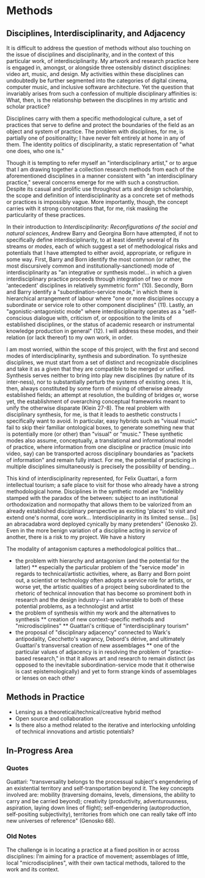 # Methods

## Disciplines, Interdisciplinarity, and Adjacency

It is difficult to address the question of methods without also touching on the issue of disciplines and disciplinarity, and in the context of this particular work, of interdisciplinarity. My artwork and research practice here is engaged in, amongst, or alongside three ostensibly distinct disciplines: video art, music, and design. My activities within these disciplines can undoubtedly be further segmented into the categories of digital cinema, computer music, and inclusive software architecture. Yet the question that invariably arises from such a confession of multiple disciplinary affinities is: What, then, is the relationship between the disciplines in my artistic and scholar practice?

Disciplines carry with them a specific methodological culture, a set of practices that serve to define and protect the boundaries of the field as an object and system of practice. The problem with disciplines, for me, is partially one of positionality; I have never felt entirely at home in any of them. The identity politics of disciplinarity, a static representation of "what one does, who one is."

Though it is tempting to refer myself an "interdisciplinary artist," or to argue that I am drawing together a collection research methods from each of the aforementioned disciplines in a manner consistent with "an interdisciplinary practice," several concerns emerge for me with such a construction. Despite its casual and prolific use throughout arts and design scholarship, the scope and definition of interdisciplinarity as a concrete set of methods or practices is impossibly vague. More importantly, though, the concept carries with it strong connotations that, for me, risk masking the particularity of these practices.

In their introduction to _Interdisciplinarity: Reconfigurations of the social and natural sciences_, Andrew Barry and Georgina Born have attempted, if not to specifically define interdisciplinarity, to at least identify several of its streams or _modes_, each of which suggest a set of methodological risks and potentials that I have attempted to either avoid, appropriate, or refigure in some way. First, Barry and Born identify the most common (or rather, the most discursively common and institutionally-sanctioned) mode of interdisciplinarity as "an integrative or synthesis model... in which a given interdisciplinary practice proceeds through integration of two or more 'antecedent' disciplines in relatively symmetric form" (10). Secondly, Born and Barry identify a "subordination-service mode," in which there is hierarchical arrangement of labour where "one or more disciplines occupy a subordinate or service role to other component disciplines" (11). Lastly, an "agonistic-antagonistic mode" where interdisciplinarity operates as a "self-conscious dialogue with, criticism of, or opposition to the limits of established disciplines, or the status of academic research or instrumental knowledge production in general" (12). I will address these modes, and their relation (or lack thereof) to my own work, in order.

I am most worried, within the scope of this project, with the first and second modes of interdisciplinarity, synthesis and subordination. To synthesize disciplines, we must start from a set of distinct and recognizable disciplines and take it as a given that they are compatible to be merged or unified. Synthesis serves neither to bring into play new disciplines (by nature of its inter-ness), nor to substantially perturb the systems of existing ones. It is, then, always constituted by some form of mixing of otherwise already established fields; an attempt at resolution, the building of bridges or, worse yet, the establishment of overarching conceptual frameworks meant to unify the otherwise disparate (Klein 27-8). The real problem with disciplinary synthesis, for me, is that it leads to aesthetic constructs I specifically want to avoid. In particular, easy hybrids such as "visual music" fail to skip their familiar ontological boxes, to generate something new that is potentially more (or other) than "visual" or "music." These synthetic modes also assume, conceptually, a translational and informational model of practice, where information from one discipline or practice (music into video, say) can be transported across disciplinary boundaries as "packets of information" and remain fully intact. For me, the potential of practicing in multiple disciplines simultaneously is precisely the possibility of bending...

This kind of interdisciplinarity represented, for Felix Guattari, a form intellectual tourism; a safe place to visit for those who already have a strong methodological home. Disciplines in the synthetic model are "indelibly stamped with the paradox of the between: subject to an institutional orthodoxization and normopathy that allows them to be valorized from an already established disciplinary perspective as exciting 'places' to visit and extend one's normal, core work... Interdisciplinarity in its limited sense... [is] an abracadabra word deployed cynically by many pretenders" (Genosko 2). Even in the more benign variation of a discipline acting in _service_ of another, there is a risk to my project. We have a history

The modality of antagonism captures a methodological politics that...

* the problem with hierarchy and antagonism (and the potential for the latter)
** especially the particular problem of the "service mode" in regards to technical/artistic activities, where, as Barry and Born point out, a scientist or technology often adopts a service role for artists, or worse yet, the artistic qualities of a project being subordinated to the rhetoric of technical innovation that has become so prominent both in research and the design industry--I am vulnerable to both of these potential problems, as a technologist and artist
* the problem of synthesis within my work and the alternatives to synthesis
** creation of new context-specific methods and "microdisciplines"
** Guattari's critique of "interdisciplinary tourism"
* the proposal of "disciplinary adjacency" connected to Wark's antipodality, Cecchetto's vagrancy, Debord's dérive, and ultimately Guattari's transversal creation of new assemblages
** one of the particular values of adjacency is in resolving the problem of "practice-based research," in that it allows art and research to remain distinct (as opposed to the inevitable subordination-service mode that it otherwise is cast epistemologically) and yet to form strange kinds of assemblages or lenses on each other


## Methods in Practice

* Lensing as a theoretical/technical/creative hybrid method
* Open source and collaboration
* Is there also a method related to the iterative and interlocking unfolding of technical innovations and artistic potentials?


## In-Progress Area


### Quotes


Guattari: "transversality belongs to the processual subject's engendering of an existential territory and self-transportation beyond it. The key concepts involved are: mobility (traversing domains, levels, dimensions, the ability to carry and be carried beyond); creativity (productivity, adventurousness, aspiration, laying down lines of flight); self-engendering (autoproduction, self-positing subjectivity), territories from which one can really take off into new universes of reference" (Genosko 68).

### Old Notes

The challenge is in locating a practice at a fixed position in or across disciplines: I'm aiming for a practice of movement; assemblages of little, local "microdisciplines", with their own tactical methods, tailored to the work and its context.
